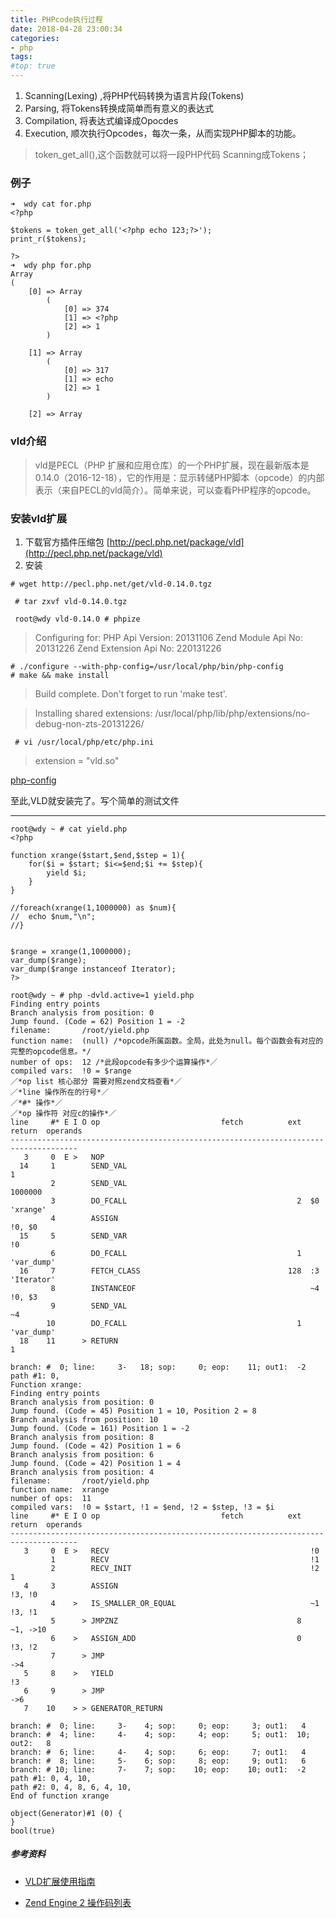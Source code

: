 ```yaml
---
title: PHPcode执行过程
date: 2018-04-28 23:00:34
categories:
- php
tags:
#top: true
---
```



1. Scanning(Lexing) ,将PHP代码转换为语言片段(Tokens)
2. Parsing, 将Tokens转换成简单而有意义的表达式
3. Compilation, 将表达式编译成Opocdes
4. Execution, 顺次执行Opcodes，每次一条，从而实现PHP脚本的功能。


> token_get_all(),这个函数就可以将一段PHP代码 Scanning成Tokens；

### 例子

```
➜  wdy cat for.php
<?php

$tokens = token_get_all('<?php echo 123;?>');
print_r($tokens);

?>
➜  wdy php for.php
Array
(
    [0] => Array
        (
            [0] => 374
            [1] => <?php
            [2] => 1
        )

    [1] => Array
        (
            [0] => 317
            [1] => echo
            [2] => 1
        )

    [2] => Array
```


### vld介绍


> vld是PECL（PHP 扩展和应用仓库）的一个PHP扩展，现在最新版本是 0.14.0（2016-12-18），它的作用是：显示转储PHP脚本（opcode）的内部表示（来自PECL的vld简介）。简单来说，可以查看PHP程序的opcode。

### 安装vld扩展
1. 下载官方插件压缩包
[http://pecl.php.net/package/vld](http://pecl.php.net/package/vld)
2. 安装

```# wget http://pecl.php.net/get/vld-0.14.0.tgz```

``` # tar zxvf vld-0.14.0.tgz```

``` root@wdy vld-0.14.0 # phpize```

> Configuring for:
PHP Api Version:         20131106
Zend Module Api No:      20131226
Zend Extension Api No:   220131226

``` 
# ./configure --with-php-config=/usr/local/php/bin/php-config
# make && make install
```

> Build complete.
Don't forget to run 'make test'.

> Installing shared extensions:     /usr/local/php/lib/php/extensions/no-debug-non-zts-20131226/

``` # vi /usr/local/php/etc/php.ini```
> extension = "vld.so"

[php-config](http://www.php.net/manual/zh/install.pecl.php-config.php)

至此,VLD就安装完了。写个简单的测试文件

--- 

```
root@wdy ~ # cat yield.php
<?php

function xrange($start,$end,$step = 1){
	for($i = $start; $i<=$end;$i += $step){
		yield $i;
	}
}

//foreach(xrange(1,1000000) as $num){
//	echo $num,"\n";
//}


$range = xrange(1,1000000);
var_dump($range);
var_dump($range instanceof Iterator);
?>
```


```
root@wdy ~ # php -dvld.active=1 yield.php
Finding entry points
Branch analysis from position: 0
Jump found. (Code = 62) Position 1 = -2
filename:       /root/yield.php
function name:  (null) /*opcode所属函数。全局，此处为null。每个函数会有对应的完整的opcode信息。*/
number of ops:  12 /*此段opcode有多少个运算操作*／
compiled vars:  !0 = $range
／*op list 核心部分 需要对照zend文档查看*／
／*line 操作所在的行号*／
／*#* 操作*／
／*op 操作符 对应c的操作*／
line     #* E I O op                           fetch          ext  return  operands
-------------------------------------------------------------------------------------
   3     0  E >   NOP
  14     1        SEND_VAL                                                 1
         2        SEND_VAL                                                 1000000
         3        DO_FCALL                                      2  $0      'xrange'
         4        ASSIGN                                                   !0, $0
  15     5        SEND_VAR                                                 !0
         6        DO_FCALL                                      1          'var_dump'
  16     7        FETCH_CLASS                                 128  :3      'Iterator'
         8        INSTANCEOF                                       ~4      !0, $3
         9        SEND_VAL                                                 ~4
        10        DO_FCALL                                      1          'var_dump'
  18    11      > RETURN                                                   1

branch: #  0; line:     3-   18; sop:     0; eop:    11; out1:  -2
path #1: 0,
Function xrange:
Finding entry points
Branch analysis from position: 0
Jump found. (Code = 45) Position 1 = 10, Position 2 = 8
Branch analysis from position: 10
Jump found. (Code = 161) Position 1 = -2
Branch analysis from position: 8
Jump found. (Code = 42) Position 1 = 6
Branch analysis from position: 6
Jump found. (Code = 42) Position 1 = 4
Branch analysis from position: 4
filename:       /root/yield.php
function name:  xrange
number of ops:  11
compiled vars:  !0 = $start, !1 = $end, !2 = $step, !3 = $i
line     #* E I O op                           fetch          ext  return  operands
-------------------------------------------------------------------------------------
   3     0  E >   RECV                                             !0
         1        RECV                                             !1
         2        RECV_INIT                                        !2      1
   4     3        ASSIGN                                                   !3, !0
         4    >   IS_SMALLER_OR_EQUAL                              ~1      !3, !1
         5      > JMPZNZ                                        8          ~1, ->10
         6    >   ASSIGN_ADD                                    0          !3, !2
         7      > JMP                                                      ->4
   5     8    >   YIELD                                                    !3
   6     9      > JMP                                                      ->6
   7    10    > > GENERATOR_RETURN

branch: #  0; line:     3-    4; sop:     0; eop:     3; out1:   4
branch: #  4; line:     4-    4; sop:     4; eop:     5; out1:  10; out2:   8
branch: #  6; line:     4-    4; sop:     6; eop:     7; out1:   4
branch: #  8; line:     5-    6; sop:     8; eop:     9; out1:   6
branch: # 10; line:     7-    7; sop:    10; eop:    10; out1:  -2
path #1: 0, 4, 10,
path #2: 0, 4, 8, 6, 4, 10,
End of function xrange

object(Generator)#1 (0) {
}
bool(true)
```




##### 参考资料
- [VLD扩展使用指南](http://www.phppan.com/2011/05/vld-extension/)

- [Zend Engine 2 操作码列表](http://php.net/manual/zh/internals2.opcodes.list.php/)

